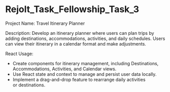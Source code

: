 # Rejolt_Task_Fellowship_Task_3

Project Name: Travel Itinerary Planner

Description: Develop an itinerary planner where users can plan trips by adding destinations, accommodations, activities, and daily schedules. Users can view their itinerary in a calendar format and make adjustments.

React Usage:

- Create components for itinerary management, including Destinations, Accommodations, Activities, and Calendar views.
- Use React state and context to manage and persist user data locally.
- Implement a drag-and-drop feature to rearrange daily activities or destinations.

